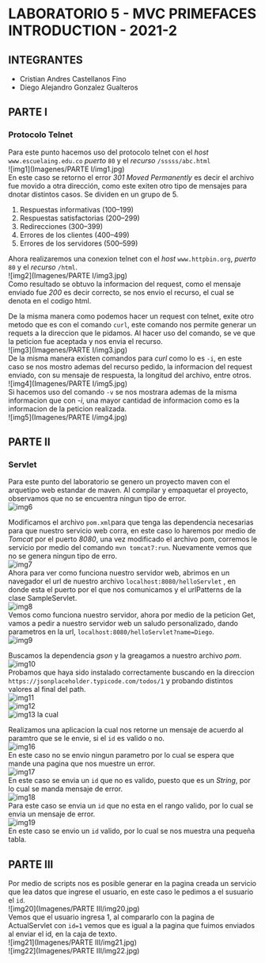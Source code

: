 # LABORATORIO 5 - MVC PRIMEFACES INTRODUCTION - 2021-2
## INTEGRANTES  
- Cristian Andres Castellanos Fino
- Diego Alejandro Gonzalez Gualteros  
## PARTE I
### Protocolo Telnet  
  Para este punto hacemos uso del protocolo telnet con el _host_ ```www.escuelaing.edu.co``` _puerto_ ```80``` y el _recurso_ ```/sssss/abc.html```  
  ![img1](Imagenes/PARTE I/img1.jpg)  
  En este caso se retorno el error _301 Moved Permanently_ es decir el archivo fue movido a otra dirección, como este exiten otro tipo de mensajes para dnotar distintos casos. Se dividen en un grupo de 5.  
  1. Respuestas informativas (100–199)
  2. Respuestas satisfactorias (200–299)
  3. Redirecciones (300–399)
  4. Errores de los clientes (400–499)
  5. Errores de los servidores (500–599)  

Ahora realizaremos una conexion telnet con el _host_ ```www.httpbin.org```, _puerto_ ```80``` y el _recurso_ ```/html```.  
![img2](Imagenes/PARTE I/img3.jpg)  
Como resultado se obtuvo la informacion del request, como el mensaje enviado fue _200_ es decir correcto, se nos envio el recurso, el cual se denota en el codigo html.  

De la misma manera como podemos hacer un request con telnet, exite otro metodo que es con el comando ```curl```, este comando nos permite generar un requets a la direccion que le pidamos. Al hacer uso del comando, se ve que la peticion fue aceptada y nos envia el recurso.  
![img3](Imagenes/PARTE I/img3.jpg)  
De la misma manera existen comandos para _curl_ como lo es ```-i```, en este caso se nos mostro ademas del recurso pedido, la informacion del request enviado, con su mensaje de respuesta, la longitud del archivo, entre otros.  
![img4](Imagenes/PARTE I/img5.jpg)  
Si hacemos uso del comando ```-v``` se nos mostrara ademas de la misma informacion que con _-i_, una mayor cantidad de informacion como es la informacion de la peticion realizada.  
![img5](Imagenes/PARTE I/img4.jpg)  
## PARTE II
### Servlet 
  Para este punto del laboratorio se genero un proyecto maven con el arquetipo web estandar de maven. Al compilar y empaquetar el proyecto, observamos que no se encuentra ningun tipo de error.  
  ![img6](https://github.com/DiegoGonzalez2807/lab5-cvds/blob/7db75f31b211017e4d92314665e0e70c52d6a551/Imagenes/PARTE%20II/img6.png)
  
  Modificamos el archivo ```pom.xml```para que tenga las dependencia necesarias para que nuestro servicio web corra, en este caso lo haremos por medio de _Tomcat_ por el puerto _8080_, una vez modificado el archivo pom, corremos le servicio por medio del comando ```mvn tomcat7:run```.  Nuevamente vemos que no se genera ningun tipo de erro.  
  ![img7](https://github.com/DiegoGonzalez2807/lab5-cvds/blob/7db75f31b211017e4d92314665e0e70c52d6a551/Imagenes/PARTE%20II/img7.png)  
  Ahora para ver como funciona nuestro servidor web, abrimos en un navegador el url de nuestro archivo ```localhost:8080/helloServlet``` , en donde esta el puerto por el que nos comunicamos y el urlPatterns de la clase SampleServlet.  
  ![img8](https://github.com/DiegoGonzalez2807/lab5-cvds/blob/7db75f31b211017e4d92314665e0e70c52d6a551/Imagenes/PARTE%20II/img8.png)  
  Vemos como funciona nuestro servidor, ahora por medio de la peticion Get, vamos a pedir a nuestro servidor web un saludo personalizado, dando parametros en la url, ```localhost:8080/helloServlet?name=Diego```.  
  ![img9](https://github.com/DiegoGonzalez2807/lab5-cvds/blob/7db75f31b211017e4d92314665e0e70c52d6a551/Imagenes/PARTE%20II/img9.png)  
  
  Buscamos la dependencia _gson_ y la greagamos a nuestro archivo _pom_.  
  ![img10](https://github.com/DiegoGonzalez2807/lab5-cvds/blob/7db75f31b211017e4d92314665e0e70c52d6a551/Imagenes/PARTE%20II/img10.png)  
  Probamos que haya sido instalado correctamente buscando en la direccion ```https://jsonplaceholder.typicode.com/todos/1``` y probando distintos valores al final del path.  
  ![img11](https://github.com/DiegoGonzalez2807/lab5-cvds/blob/7db75f31b211017e4d92314665e0e70c52d6a551/Imagenes/PARTE%20II/img11.png)  
  ![img12](https://github.com/DiegoGonzalez2807/lab5-cvds/blob/7db75f31b211017e4d92314665e0e70c52d6a551/Imagenes/PARTE%20II/img12.png)  
  ![img13](https://github.com/DiegoGonzalez2807/lab5-cvds/blob/7db75f31b211017e4d92314665e0e70c52d6a551/Imagenes/PARTE%20II/img13.png)  la cual 
  
  Realizamos una aplicacion la cual nos retorne un mensaje de acuerdo al paramtro que se le envie, si el ```id``` es valido o no.  
  ![img16](https://github.com/DiegoGonzalez2807/lab5-cvds/blob/7db75f31b211017e4d92314665e0e70c52d6a551/Imagenes/PARTE%20II/img16.png)  
  En este caso no se envio ningun parametro por lo cual se espera que mande una pagina que nos muestre un error.  
  ![img17](https://github.com/DiegoGonzalez2807/lab5-cvds/blob/7db75f31b211017e4d92314665e0e70c52d6a551/Imagenes/PARTE%20II/img17.png)  
  En este caso se envia un ```id``` que no es valido, puesto que es un _String_, por lo cual se manda mensaje de error.  
  ![img18](https://github.com/DiegoGonzalez2807/lab5-cvds/blob/7db75f31b211017e4d92314665e0e70c52d6a551/Imagenes/PARTE%20II/img18.png)  
  Para este caso se envia un ```id``` que no esta en el rango valido, por lo cual se envia un mensaje de error.  
  ![img19](https://github.com/DiegoGonzalez2807/lab5-cvds/blob/7db75f31b211017e4d92314665e0e70c52d6a551/Imagenes/PARTE%20II/img19.png)  
  En este caso se envio un ```id``` valido, por lo cual se nos muestra una pequeña tabla.  
## PARTE III  
  Por medio de scripts nos es posible generar en la pagina creada un servicio que lea datos que ingrese el usuario, en este caso le pedimos a el susuario el ```id```.  
  ![img20](Imagenes/PARTE III/img20.jpg)  
  Vemos que el usuario ingresa 1, al compararlo con la pagina de ActualServlet con ```id=1``` vemos que es igual a la pagina que fuimos enviados al enviar el id, en la caja de texto.  
  ![img21](Imagenes/PARTE III/img21.jpg)  
  ![img22](Imagenes/PARTE III/img22.jpg)
  
  
  


